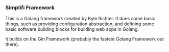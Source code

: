 ### Simplifi Framework

This is a Golang framework created by Kyle Richter.  It does some basic things, such as providing configuration abstraction, and defining some basic software building blocks for building web apps in Golang.

It builds on the Gin Framework (probably the fastest Golang Framework out there).
